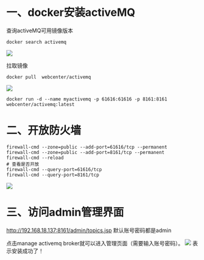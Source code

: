 # 一、docker安装activeMQ

查询activeMQ可用镜像版本

```
docker search activemq
```

![](https://cdn.jsdelivr.net/gh/krislinzhao/IMGcloud/img/20200506095940.png)

拉取镜像

```
docker pull  webcenter/activemq
```

![](https://cdn.jsdelivr.net/gh/krislinzhao/IMGcloud/img/20200506100006.png)

```
docker run -d --name myactivemq -p 61616:61616 -p 8161:8161 webcenter/activemq:latest
```

# 二、开放防火墙

```
firewall-cmd --zone=public --add-port=61616/tcp --permanent
firewall-cmd --zone=public --add-port=8161/tcp --permanent
firewall-cmd --reload
# 查看是否开放
firewall-cmd --query-port=61616/tcp
firewall-cmd --query-port=8161/tcp
```

![](https://cdn.jsdelivr.net/gh/krislinzhao/IMGcloud/img/20200506100037.png)

# 三、访问admin管理界面

http://192.168.18.137:8161/admin/topics.jsp
默认账号密码都是admin

点击manage activemq broker就可以进入管理页面（需要输入账号密码）。
![](https://cdn.jsdelivr.net/gh/krislinzhao/IMGcloud/img/20200506100108.png)
表示安装成功了！